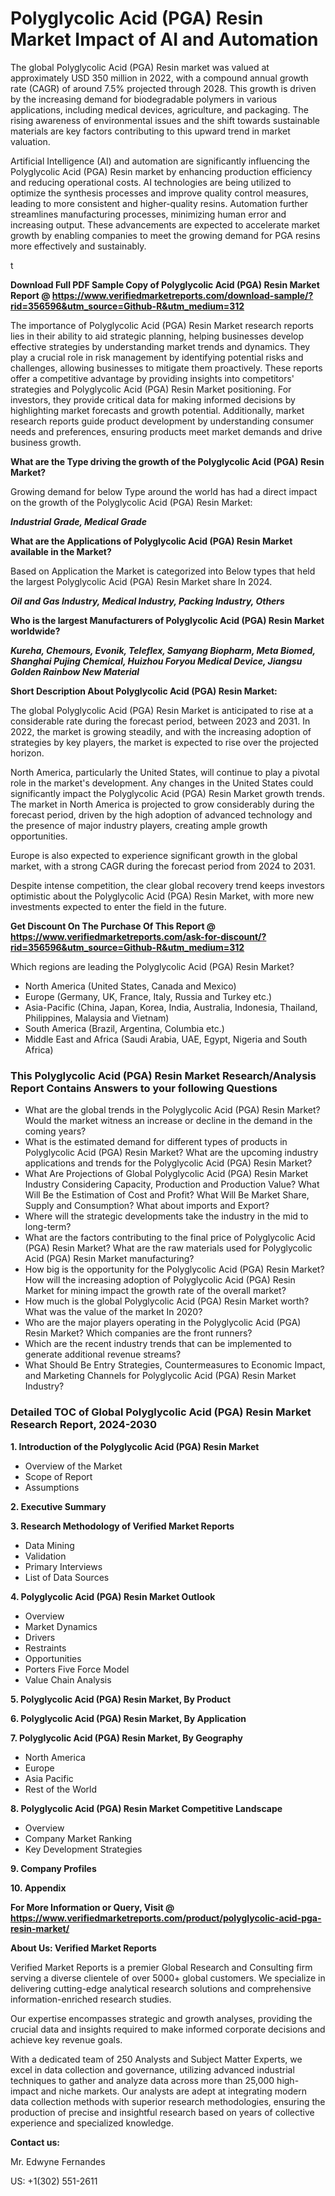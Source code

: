 <meta name="title" content="Global Polyglycolic Acid (PGA) Resin Market Impact of AI and Automation"><meta name="description" content="The global Polyglycolic Acid (PGA) Resin market was valued at approximately USD 350 million in 2022, with a compound annual growth rate (CAGR) of around 7.5% projected"><meta name="title" content="Polyglycolic Acid (PGA) Resin Market Size, Share, Scope, Trends, Growth, Opportunities, Analysis, Forecast"><h1>Polyglycolic Acid (PGA) Resin Market Impact of AI and Automation</h1><p>The global Polyglycolic Acid (PGA) Resin market was valued at approximately USD 350 million in 2022, with a compound annual growth rate (CAGR) of around 7.5% projected through 2028. This growth is driven by the increasing demand for biodegradable polymers in various applications, including medical devices, agriculture, and packaging. The rising awareness of environmental issues and the shift towards sustainable materials are key factors contributing to this upward trend in market valuation.</p><p>Artificial Intelligence (AI) and automation are significantly influencing the Polyglycolic Acid (PGA) Resin market by enhancing production efficiency and reducing operational costs. AI technologies are being utilized to optimize the synthesis processes and improve quality control measures, leading to more consistent and higher-quality resins. Automation further streamlines manufacturing processes, minimizing human error and increasing output. These advancements are expected to accelerate market growth by enabling companies to meet the growing demand for PGA resins more effectively and sustainably.</p>t</p><p id="" class=""><strong>Download Full PDF Sample Copy of Polyglycolic Acid (PGA) Resin Market Report @ <a href="https://www.verifiedmarketreports.com/download-sample/?rid=356596&utm_source=Github-R&utm_medium=312" target="_blank">https://www.verifiedmarketreports.com/download-sample/?rid=356596&utm_source=Github-R&utm_medium=312</a></strong></p><p>The importance of&nbsp;Polyglycolic Acid (PGA) Resin Market research reports lies in their ability to aid strategic planning, helping businesses develop effective strategies by understanding market trends and dynamics. They play a crucial role in risk management by identifying potential risks and challenges, allowing businesses to mitigate them proactively. These reports offer a competitive advantage by providing insights into competitors' strategies and Polyglycolic Acid (PGA) Resin Market positioning. For investors, they provide critical data for making informed decisions by highlighting market forecasts and growth potential. Additionally, market research reports guide product development by understanding consumer needs and preferences, ensuring products meet market demands and drive business growth.</p><p><strong>What are the&nbsp;Type driving the growth of the Polyglycolic Acid (PGA) Resin Market?</strong></p><p id="" class="">Growing demand for below Type around the world has had a direct impact on the growth of the Polyglycolic Acid (PGA) Resin Market:</p><em><strong>Industrial Grade, Medical Grade</strong></em></p><strong>What are the&nbsp;Applications&nbsp;of Polyglycolic Acid (PGA) Resin Market available in the Market?</strong></p><p id="" class="">Based on Application the Market is categorized into Below types that held the largest Polyglycolic Acid (PGA) Resin Market share In 2024.</p><em><strong>Oil and Gas Industry, Medical Industry, Packing Industry, Others</strong></em></p><strong>Who is the largest Manufacturers of Polyglycolic Acid (PGA) Resin Market worldwide?</strong></p><p><em><strong>Kureha, Chemours, Evonik, Teleflex, Samyang Biopharm, Meta Biomed, Shanghai Pujing Chemical, Huizhou Foryou Medical Device, Jiangsu Golden Rainbow New Material</strong></em></p><p id="" class=""><strong>Short Description About Polyglycolic Acid (PGA) Resin Market:</strong></p><p>The global Polyglycolic Acid (PGA) Resin Market is anticipated to rise at a considerable rate during the forecast period, between 2023 and 2031. In 2022, the market is growing steadily, and with the increasing adoption of strategies by key players, the market is expected to rise over the projected horizon.</p><p>North America, particularly the United States, will continue to play a pivotal role in the market's development. Any changes in the United States could significantly impact the Polyglycolic Acid (PGA) Resin Market growth trends. The market in North America is projected to grow considerably during the forecast period, driven by the high adoption of advanced technology and the presence of major industry players, creating ample growth opportunities.</p><p>Europe is also expected to experience significant growth in the global market, with a strong CAGR during the forecast period from 2024 to 2031.</p><p>Despite intense competition, the clear global recovery trend keeps investors optimistic about the Polyglycolic Acid (PGA) Resin Market, with more new investments expected to enter the field in the future.</p><p id="" class=""><strong>Get Discount On The Purchase Of This Report @ <a href="https://www.verifiedmarketreports.com/ask-for-discount/?rid=356596&utm_source=Github-R&utm_medium=312" target="_blank">https://www.verifiedmarketreports.com/ask-for-discount/?rid=356596&utm_source=Github-R&utm_medium=312</a></strong></p>Which regions are leading the Polyglycolic Acid (PGA) Resin Market?</p><ul><li>North America (United States, Canada and Mexico)</li><li>Europe (Germany, UK, France, Italy, Russia and Turkey etc.)</li><li>Asia-Pacific (China, Japan, Korea, India, Australia, Indonesia, Thailand, Philippines, Malaysia and Vietnam)</li><li>South America (Brazil, Argentina, Columbia etc.)</li><li>Middle East and Africa (Saudi Arabia, UAE, Egypt, Nigeria and South Africa)</li></ul><h3 id="" class="">This Polyglycolic Acid (PGA) Resin Market Research/Analysis Report Contains Answers to your following Questions</h3><ul><li>What are the global trends in the Polyglycolic Acid (PGA) Resin Market? Would the market witness an increase or decline in the demand in the coming years?</li><li>What is the estimated demand for different types of products in Polyglycolic Acid (PGA) Resin Market? What are the upcoming industry applications and trends for the Polyglycolic Acid (PGA) Resin Market?</li><li>What Are Projections of Global Polyglycolic Acid (PGA) Resin Market Industry Considering Capacity, Production and Production Value? What Will Be the Estimation of Cost and Profit? What Will Be Market Share, Supply and Consumption? What about imports and Export?</li><li>Where will the strategic developments take the industry in the mid to long-term?</li><li>What are the factors contributing to the final price of Polyglycolic Acid (PGA) Resin Market? What are the raw materials used for Polyglycolic Acid (PGA) Resin Market manufacturing?</li><li>How big is the opportunity for the Polyglycolic Acid (PGA) Resin Market? How will the increasing adoption of Polyglycolic Acid (PGA) Resin Market for mining impact the growth rate of the overall market?</li><li>How much is the global Polyglycolic Acid (PGA) Resin Market worth? What was the value of the market In 2020?</li><li>Who are the major players operating in the Polyglycolic Acid (PGA) Resin Market? Which companies are the front runners?</li><li>Which are the recent industry trends that can be implemented to generate additional revenue streams?</li><li>What Should Be Entry Strategies, Countermeasures to Economic Impact, and Marketing Channels for Polyglycolic Acid (PGA) Resin Market Industry?</li></ul><h3 id="" class="">Detailed TOC of Global Polyglycolic Acid (PGA) Resin Market Research Report, 2024-2030</h3><p id="" class=""><strong>1. Introduction of the Polyglycolic Acid (PGA) Resin Market</strong></p><ul><li>Overview of the Market</li><li>Scope of Report</li><li>Assumptions</li></ul><p id="" class=""><strong>2. Executive Summary</strong></p><p id="" class=""><strong>3. Research Methodology of Verified Market Reports</strong></p><ul><li>Data Mining</li><li>Validation</li><li>Primary Interviews</li><li>List of Data Sources</li></ul><p id="" class=""><strong>4. Polyglycolic Acid (PGA) Resin Market Outlook</strong></p><ul><li>Overview</li><li>Market Dynamics</li><li>Drivers</li><li>Restraints</li><li>Opportunities</li><li>Porters Five Force Model</li><li>Value Chain Analysis</li></ul><p id="" class=""><strong>5. Polyglycolic Acid (PGA) Resin Market, By Product</strong></p><p id="" class=""><strong>6. Polyglycolic Acid (PGA) Resin Market, By Application</strong></p><p id="" class=""><strong>7. Polyglycolic Acid (PGA) Resin Market, By Geography</strong></p><ul><li>North America</li><li>Europe</li><li>Asia Pacific</li><li>Rest of the World</li></ul><p id="" class=""><strong>8. Polyglycolic Acid (PGA) Resin Market Competitive Landscape</strong></p><ul><li>Overview</li><li>Company Market Ranking</li><li>Key Development Strategies</li></ul><p id="" class=""><strong>9. Company Profiles</strong></p><p id="" class=""><strong>10. Appendix</strong></p><p id="" class=""><strong>For More Information or Query, Visit @ <a href="https://www.verifiedmarketreports.com/product/polyglycolic-acid-pga-resin-market/" target="_blank">https://www.verifiedmarketreports.com/product/polyglycolic-acid-pga-resin-market/</a></strong></p><p id="" class=""><strong>About Us: Verified Market Reports</strong></p><p id="" class="">Verified Market Reports is a premier Global Research and Consulting firm serving a diverse clientele of over 5000+ global customers. We specialize in delivering cutting-edge analytical research solutions and comprehensive information-enriched research studies.</p><p id="" class="">Our expertise encompasses strategic and growth analyses, providing the crucial data and insights required to make informed corporate decisions and achieve key revenue goals.</p><p id="" class="">With a dedicated team of 250 Analysts and Subject Matter Experts, we excel in data collection and governance, utilizing advanced industrial techniques to gather and analyze data across more than 25,000 high-impact and niche markets. Our analysts are adept at integrating modern data collection methods with superior research methodologies, ensuring the production of precise and insightful research based on years of collective experience and specialized knowledge.</p><p id="" class=""><strong>Contact us:</strong></p><p id="" class="">Mr. Edwyne Fernandes</p><p id="" class="">US: +1(302) 551-2611</p>